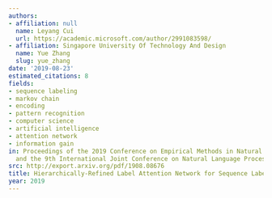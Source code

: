 ```yaml
---
authors:
- affiliation: null
  name: Leyang Cui
  url: https://academic.microsoft.com/author/2991083598/
- affiliation: Singapore University Of Technology And Design
  name: Yue Zhang
  slug: yue_zhang
date: '2019-08-23'
estimated_citations: 8
fields:
- sequence labeling
- markov chain
- encoding
- pattern recognition
- computer science
- artificial intelligence
- attention network
- information gain
in: Proceedings of the 2019 Conference on Empirical Methods in Natural Language Processing
  and the 9th International Joint Conference on Natural Language Processing (EMNLP-IJCNLP)
src: http://export.arxiv.org/pdf/1908.08676
title: Hierarchically-Refined Label Attention Network for Sequence Labeling
year: 2019
---
```

